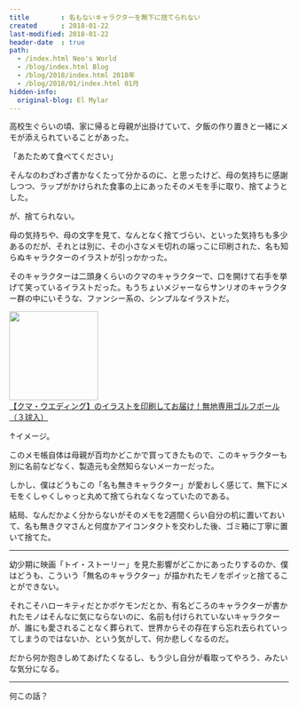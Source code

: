 ```yaml
---
title        : 名もないキャラクターを無下に捨てられない
created      : 2018-01-22
last-modified: 2018-01-22
header-date  : true
path:
  - /index.html Neo's World
  - /blog/index.html Blog
  - /blog/2018/index.html 2018年
  - /blog/2018/01/index.html 01月
hidden-info:
  original-blog: El Mylar
---
```


高校生ぐらいの頃、家に帰ると母親が出掛けていて、夕飯の作り置きと一緒にメモが添えられていることがあった。

「あたためて食べてください」

そんなのわざわざ書かなくたって分かるのに、と思ったけど、母の気持ちに感謝しつつ、ラップがかけられた食事の上にあったそのメモを手に取り、捨てようとした。

が、捨てられない。

母の気持ちや、母の文字を見て、なんとなく捨てづらい、といった気持ちも多少あるのだが、それとは別に、その小さなメモ切れの端っこに印刷された、名も知らぬキャラクターのイラストが引っかかった。

そのキャラクターは二頭身くらいのクマのキャラクターで、口を開けて右手を挙げて笑っているイラストだった。もうちょいメジャーならサンリオのキャラクター群の中にいそうな、ファンシー系の、シンプルなイラストだ。

<div class="ad-amazon">
  <div class="ad-amazon-image">
    <a href="https://www.amazon.co.jp/dp/B0043UPQ16?tag=neos21-22&amp;linkCode=osi&amp;th=1&amp;psc=1">
      <img src="https://m.media-amazon.com/images/I/31DGpIGU71L._SL160_.jpg" width="160" height="160">
    </a>
  </div>
  <div class="ad-amazon-info">
    <div class="ad-amazon-title">
      <a href="https://www.amazon.co.jp/dp/B0043UPQ16?tag=neos21-22&amp;linkCode=osi&amp;th=1&amp;psc=1">【クマ・ウエディング】のイラストを印刷してお届け！無地専用ゴルフボール（３球入）</a>
    </div>
  </div>
</div>

↑イメージ。

このメモ帳自体は母親が百均かどこかで買ってきたもので、このキャラクターも別に名前などなく、製造元も全然知らないメーカーだった。

しかし、僕はどうもこの「名も無きキャラクター」が愛おしく感じて、無下にメモをくしゃくしゃっと丸めて捨てられなくなっていたのである。

結局、なんだかよく分からないがそのメモを2週間くらい自分の机に置いておいて、名も無きクマさんと何度かアイコンタクトを交わした後、ゴミ箱に丁寧に置いて捨てた。

-----

幼少期に映画「トイ・ストーリー」を見た影響がどこかにあったりするのか、僕はどうも、こういう「無名のキャラクター」が描かれたモノをポイッと捨てることができない。

それこそハローキティだとかポケモンだとか、有名どころのキャラクターが書かれたモノはそんなに気にならないのに、名前も付けられていないキャラクターが、誰にも愛されることなく葬られて、世界からその存在すら忘れ去られていってしまうのではないか、という気がして、何か悲しくなるのだ。

だから何か抱きしめてあげたくなるし、もう少し自分が看取ってやろう、みたいな気分になる。

-----

何この話？

